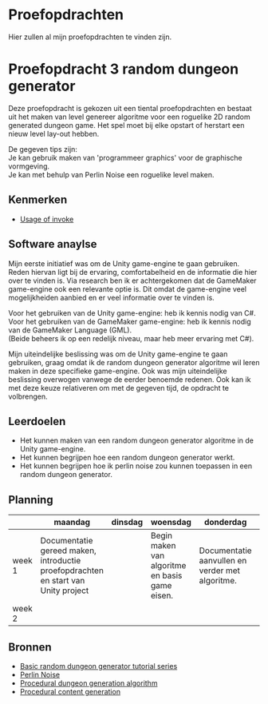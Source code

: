 # Proefopdrachten

Hier zullen al mijn proefopdrachten te vinden zijn.

# Proefopdracht 3 random dungeon generator

Deze proefopdracht is gekozen uit een tiental proefopdrachten en bestaat uit het maken van level genereer algoritme voor een roguelike 2D random generated dungeon game.
Het spel moet bij elke opstart of herstart een nieuw level lay-out hebben.

De gegeven tips zijn: <br/>
Je kan gebruik maken van 'programmeer graphics' voor de graphische vormgeving. <br/>
Je kan met behulp van Perlin Noise een roguelike level maken.

## Kenmerken

- [Usage of invoke](https://docs.unity3d.com/ScriptReference/MonoBehaviour.Invoke.html)

## Software anaylse
Mijn eerste initiatief was om de Unity game-engine te gaan gebruiken. Reden hiervan ligt bij de ervaring, comfortabelheid en de informatie die hier over te vinden is.
Via research ben ik er achtergekomen dat de GameMaker game-engine ook een relevante optie is. Dit omdat de game-engine veel mogelijkheiden aanbied en er veel informatie over te vinden is.

Voor het gebruiken van de Unity game-engine:      heb ik kennis nodig van C#. <br/>
Voor het gebruiken van de GameMaker game-engine:  heb ik kennis nodig van de GameMaker Language (GML). <br/>
(Beide beheers ik op een redelijk niveau, maar heb meer ervaring met C#).

Mijn uiteindelijke beslissing was om de Unity game-engine te gaan gebruiken, graag omdat ik de random dungeon generator algoritme wil leren maken in deze specifieke game-engine.
Ook was mijn uiteindelijke beslissing overwogen vanwege de eerder benoemde redenen. Ook kan ik met deze keuze relativeren om met de gegeven tijd, de opdracht te volbrengen.

## Leerdoelen
- Het kunnen maken van een random dungeon generator algoritme in de Unity game-engine.
- Het kunnen begrijpen hoe een random dungeon generator werkt.
- Het kunnen begrijpen hoe ik perlin noise zou kunnen toepassen in een random dungeon generator.

## Planning

| | maandag | dinsdag | woensdag | donderdag | vrijdag |
| --- | --- | --- | --- | --- | --- |
|week 1 | Documentatie gereed maken, introductie proefopdrachten en start van Unity project |  | Begin maken van algoritme en basis game eisen. | Documentatie aanvullen en verder met algoritme. | Algoritme verbeteren en documentatie emenderen. |
|week 2 |

## Bronnen

- [Basic random dungeon generator tutorial series](https://www.youtube.com/watch?v=qAf9axsyijY&list=PLBIb_auVtBwA-qr2-WnWX0LjZXkqKu5Aj)
- [Perlin Noise](https://en.wikipedia.org/wiki/Perlin_noise)
- [Procedural dungeon generation algorithm](http://www.gamasutra.com/blogs/AAdonaac/20150903/252889/Procedural_Dungeon_Generation_Algorithm.php)
- [Procedural content generation](http://pcg.wikidot.com/)
